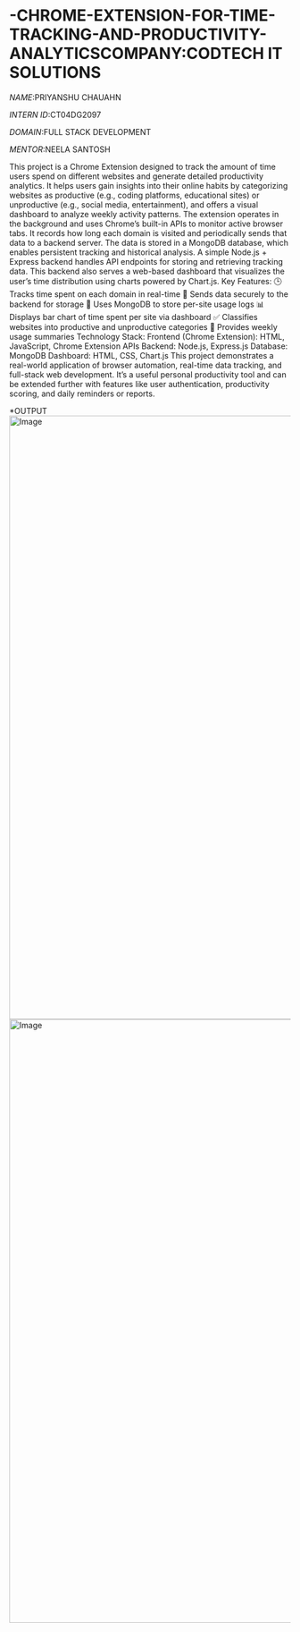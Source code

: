 # -CHROME-EXTENSION-FOR-TIME-TRACKING-AND-PRODUCTIVITY-ANALYTICSCOMPANY:CODTECH IT SOLUTIONS

*NAME*:PRIYANSHU CHAUAHN

*INTERN ID*:CT04DG2097

*DOMAIN*:FULL STACK DEVELOPMENT

*MENTOR*:NEELA SANTOSH

This project is a Chrome Extension designed to track the amount of time users spend on different websites and generate detailed productivity analytics. It helps users gain insights into their online habits by categorizing websites as productive (e.g., coding platforms, educational sites) or unproductive (e.g., social media, entertainment), and offers a visual dashboard to analyze weekly activity patterns.
The extension operates in the background and uses Chrome’s built-in APIs to monitor active browser tabs. It records how long each domain is visited and periodically sends that data to a backend server. The data is stored in a MongoDB database, which enables persistent tracking and historical analysis.
A simple Node.js + Express backend handles API endpoints for storing and retrieving tracking data. This backend also serves a web-based dashboard that visualizes the user’s time distribution using charts powered by Chart.js.
Key Features:
🕒 Tracks time spent on each domain in real-time
📡 Sends data securely to the backend for storage
📁 Uses MongoDB to store per-site usage logs
📊 Displays bar chart of time spent per site via dashboard
✅ Classifies websites into productive and unproductive categories
📅 Provides weekly usage summaries
Technology Stack:
Frontend (Chrome Extension): HTML, JavaScript, Chrome Extension APIs
Backend: Node.js, Express.js
Database: MongoDB
Dashboard: HTML, CSS, Chart.js
This project demonstrates a real-world application of browser automation, real-time data tracking, and full-stack web development. It’s a useful personal productivity tool and can be extended further with features like user authentication, productivity scoring, and daily reminders or reports.

*OUTPUT
<img width="1920" height="1080" alt="Image" src="https://github.com/user-attachments/assets/d0674255-7b87-4a9a-9144-c4c8b9712df0" />
<img width="1920" height="1080" alt="Image" src="https://github.com/user-attachments/assets/5896818e-4525-403b-8f88-d4c27e81b992" />




